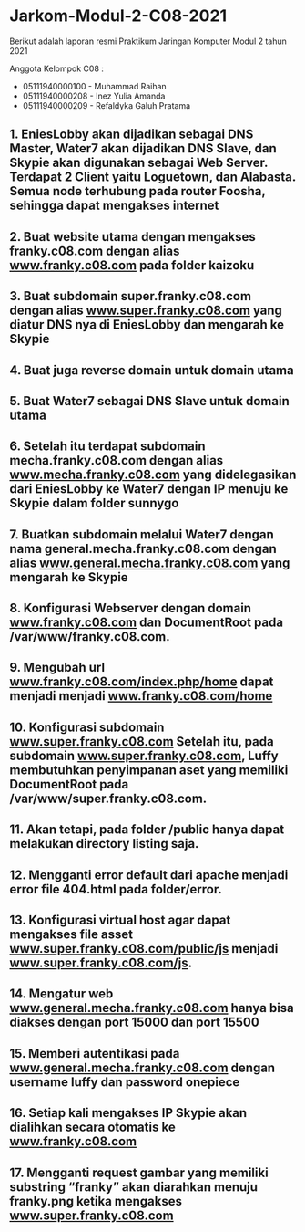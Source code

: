 # Jarkom-Modul-2-C08-2021

Berikut adalah laporan resmi Praktikum Jaringan Komputer Modul 2 tahun 2021

Anggota Kelompok C08 :

- 05111940000100 - Muhammad Raihan
- 05111940000208 - Inez Yulia Amanda
- 05111940000209 - Refaldyka Galuh Pratama

## 1. EniesLobby akan dijadikan sebagai DNS Master, Water7 akan dijadikan DNS Slave, dan Skypie akan digunakan sebagai Web Server. Terdapat 2 Client yaitu Loguetown, dan Alabasta. Semua node terhubung pada router Foosha, sehingga dapat mengakses internet

## 2. Buat website utama dengan mengakses franky.c08.com dengan alias www.franky.c08.com pada folder kaizoku

## 3. Buat subdomain super.franky.c08.com dengan alias www.super.franky.c08.com yang diatur DNS nya di EniesLobby dan mengarah ke Skypie

## 4. Buat juga reverse domain untuk domain utama

## 5. Buat Water7 sebagai DNS Slave untuk domain utama

## 6. Setelah itu terdapat subdomain mecha.franky.c08.com dengan alias www.mecha.franky.c08.com yang didelegasikan dari EniesLobby ke Water7 dengan IP menuju ke Skypie dalam folder sunnygo

## 7. Buatkan subdomain melalui Water7 dengan nama general.mecha.franky.c08.com dengan alias www.general.mecha.franky.c08.com yang mengarah ke Skypie

## 8. Konfigurasi Webserver dengan domain www.franky.c08.com dan DocumentRoot pada /var/www/franky.c08.com.

## 9. Mengubah url www.franky.c08.com/index.php/home dapat menjadi menjadi www.franky.c08.com/home

## 10. Konfigurasi subdomain www.super.franky.c08.com Setelah itu, pada subdomain www.super.franky.c08.com, Luffy membutuhkan penyimpanan aset yang memiliki DocumentRoot pada /var/www/super.franky.c08.com.

## 11. Akan tetapi, pada folder /public hanya dapat melakukan directory listing saja.

## 12. Mengganti error default dari apache menjadi error file 404.html pada folder/error.

## 13. Konfigurasi virtual host agar dapat mengakses file asset www.super.franky.c08.com/public/js menjadi www.super.franky.c08.com/js.

## 14. Mengatur web www.general.mecha.franky.c08.com hanya bisa diakses dengan port 15000 dan port 15500

## 15. Memberi autentikasi pada www.general.mecha.franky.c08.com dengan username luffy dan password onepiece

## 16. Setiap kali mengakses IP Skypie akan dialihkan secara otomatis ke www.franky.c08.com

## 17. Mengganti request gambar yang memiliki substring “franky” akan diarahkan menuju franky.png ketika mengakses www.super.franky.c08.com
